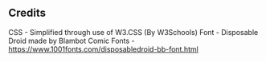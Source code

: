 ## Credits
CSS - Simplified through use of W3.CSS (By W3Schools)
Font - Disposable Droid made by Blambot Comic Fonts - https://www.1001fonts.com/disposabledroid-bb-font.html